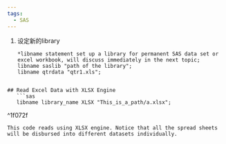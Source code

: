 ```yaml
---
tags:
  - SAS
---
```

1. 设定新的library
   ```SAS
   *libname statement set up a library for permanent SAS data set or excel workbook, will discuss immediately in the next topic; 
   libname saslib "path of the library";  
   libname qtrdata "qtr1.xls";
```

## Read Excel Data with XLSX Engine
   ```sas
   libname library_name XLSX "This_is_a_path/a.xlsx";
```

^1f072f

	This code reads using XLSX engine. Notice that all the spread sheets will be disbursed into different datasets individually. 